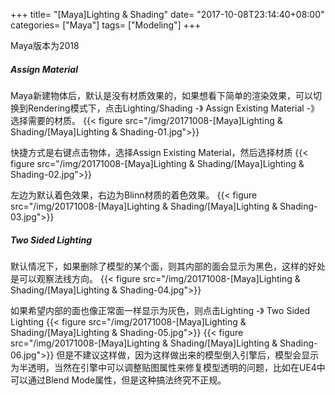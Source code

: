 +++
title= "[Maya]Lighting & Shading"
date= "2017-10-08T23:14:40+08:00"
categories= ["Maya"]
tags= ["Modeling"]
+++

Maya版本为2018


##### Assign Material
Maya新建物体后，默认是没有材质效果的，如果想看下简单的渲染效果，可以切换到Rendering模式下，点击Lighting/Shading -》 Assign Existing Material -》 选择需要的材质。
{{< figure src="/img/20171008-[Maya]Lighting & Shading/[Maya]Lighting & Shading-01.jpg">}}

快捷方式是右键点击物体，选择Assign Existing Material，然后选择材质
{{< figure src="/img/20171008-[Maya]Lighting & Shading/[Maya]Lighting & Shading-02.jpg">}}

左边为默认着色效果，右边为Blinn材质的着色效果。
{{< figure src="/img/20171008-[Maya]Lighting & Shading/[Maya]Lighting & Shading-03.jpg">}}

##### Two Sided Lighting
默认情况下，如果删除了模型的某个面，则其内部的面会显示为黑色，这样的好处是可以观察法线方向。
{{< figure src="/img/20171008-[Maya]Lighting & Shading/[Maya]Lighting & Shading-04.jpg">}}

如果希望内部的面也像正常面一样显示为灰色，则点击Lighting -》 Two Sided Lighting
{{< figure src="/img/20171008-[Maya]Lighting & Shading/[Maya]Lighting & Shading-05.jpg">}}
{{< figure src="/img/20171008-[Maya]Lighting & Shading/[Maya]Lighting & Shading-06.jpg">}}
但是不建议这样做，因为这样做出来的模型倒入引擎后，模型会显示为半透明，当然在引擎中可以调整贴图属性来修复模型透明的问题，比如在UE4中可以通过Blend Mode属性，但是这种搞法终究不正规。

